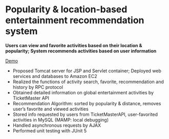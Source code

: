 # Popularity & location-based entertainment recommendation system

**Users can view and favorite activities based on their location & popularity; System recommends activities based on user information**

[Demo](https://ipic-1300911741.oss-cn-shanghai.aliyuncs.com/uPic/20200701153924.gif)

- Proposed Tomcat server for JSP and Servlet container; Deployed web services and databases to Amazon EC2 
- Realized the functions of activity search, favorite, recommendation and history by RPC protocol
- Obtained detailed information on global entertainment activities by TicketMaster API
- Recommendation Algorithm: sorted by popularity & distance, removes user’s favorite and viewed activities
- Stored info requested by users from TicketMasterAPI, user-favorited activities in MySQL (MAMP: local debugging) 
- Handled asynchronous requests by AJAX
- Performed unit testing with JUnit 5
